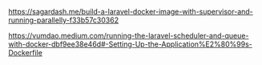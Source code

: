 https://sagardash.me/build-a-laravel-docker-image-with-supervisor-and-running-parallelly-f33b57c30362

https://vumdao.medium.com/running-the-laravel-scheduler-and-queue-with-docker-dbf9ee38e46d#-Setting-Up-the-Application%E2%80%99s-Dockerfile

